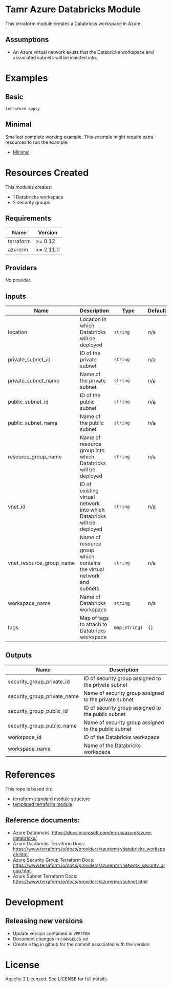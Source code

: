 # Tamr Azure Databricks Module

This terraform module creates a Databricks workspace in Azure.

## Assumptions
* An Azure virtual network exists that the Databricks workspace and associated subnets will be injected into.

# Examples
## Basic
`terraform apply`

## Minimal
Smallest complete working example. This example might require extra resources to run the example.
- [Minimal](https://github.com/Datatamer/terraform-azure-databricks/tree/master/examples/minimal)

# Resources Created
This modules creates:
* 1 Databricks workspace
* 2 security groups

<!-- BEGINNING OF PRE-COMMIT-TERRAFORM DOCS HOOK -->
## Requirements

| Name | Version |
|------|---------|
| terraform | >= 0.12 |
| azurerm | >= 2.11.0 |

## Providers

No provider.

## Inputs

| Name | Description | Type | Default | Required |
|------|-------------|------|---------|:--------:|
| location | Location in which Databricks will be deployed | `string` | n/a | yes |
| private\_subnet\_id | ID of the private subnet | `string` | n/a | yes |
| private\_subnet\_name | Name of the private subnet | `string` | n/a | yes |
| public\_subnet\_id | ID of the public subnet | `string` | n/a | yes |
| public\_subnet\_name | Name of the public subnet | `string` | n/a | yes |
| resource\_group\_name | Name of resource group into which Databricks will be deployed | `string` | n/a | yes |
| vnet\_id | ID of existing virtual network into which Databricks will be deployed | `string` | n/a | yes |
| vnet\_resource\_group\_name | Name of resource group which contains the virtual network and subnets | `string` | n/a | yes |
| workspace\_name | Name of Databricks workspace | `string` | n/a | yes |
| tags | Map of tags to attach to Databricks workspace | `map(string)` | `{}` | no |

## Outputs

| Name | Description |
|------|-------------|
| security\_group\_private\_id | ID of security group assigned to the private subnet |
| security\_group\_private\_name | Name of security group assigned to the private subnet |
| security\_group\_public\_id | ID of security group assigned to the public subnet |
| security\_group\_public\_name | Name of security group assigned to the public subnet |
| workspace\_id | ID of the Databricks workspace |
| workspace\_name | Name of the Databricks workspace |

<!-- END OF PRE-COMMIT-TERRAFORM DOCS HOOK -->

# References
This repo is based on:
* [terraform standard module structure](https://www.terraform.io/docs/modules/index.html#standard-module-structure)
* [templated terraform module](https://github.com/tmknom/template-terraform-module)

## Reference documents:
* Azure Databricks: https://docs.microsoft.com/en-us/azure/azure-databricks/
* Azure Databricks Terraform Docs: https://www.terraform.io/docs/providers/azurerm/r/databricks_workspace.html
* Azure Security Group Terraform Docs: https://www.terraform.io/docs/providers/azurerm/r/network_security_group.html
* Azure Subnet Terraform Docs: https://www.terraform.io/docs/providers/azurerm/r/subnet.html

# Development
## Releasing new versions
* Update version contained in `VERSION`
* Document changes in `CHANGELOG.md`
* Create a tag in github for the commit associated with the version

# License
Apache 2 Licensed. See LICENSE for full details.
